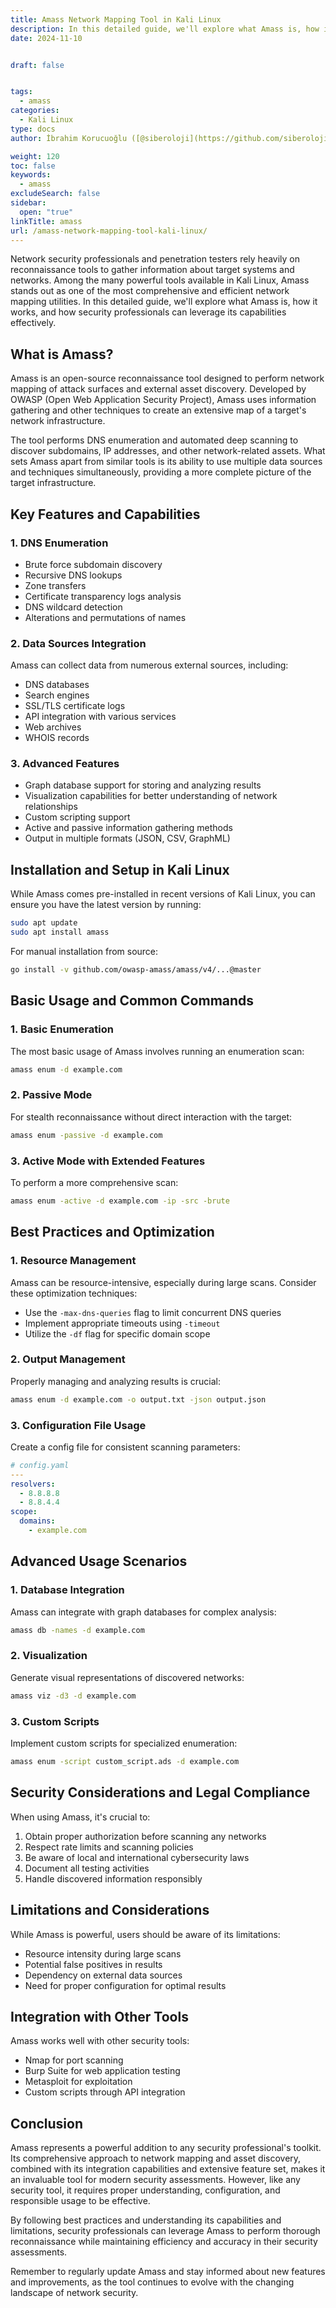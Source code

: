 ```yaml
---
title: Amass Network Mapping Tool in Kali Linux
description: In this detailed guide, we'll explore what Amass is, how it works, and how security professionals can leverage its capabilities effectively.
date: 2024-11-10


draft: false


tags:
  - amass
categories:
  - Kali Linux
type: docs
author: İbrahim Korucuoğlu ([@siberoloji](https://github.com/siberoloji))

weight: 120
toc: false
keywords:
  - amass
excludeSearch: false
sidebar:
  open: "true"
linkTitle: amass
url: /amass-network-mapping-tool-kali-linux/
---
```


Network security professionals and penetration testers rely heavily on reconnaissance tools to gather information about target systems and networks. Among the many powerful tools available in Kali Linux, Amass stands out as one of the most comprehensive and efficient network mapping utilities. In this detailed guide, we'll explore what Amass is, how it works, and how security professionals can leverage its capabilities effectively.

## What is Amass?

Amass is an open-source reconnaissance tool designed to perform network mapping of attack surfaces and external asset discovery. Developed by OWASP (Open Web Application Security Project), Amass uses information gathering and other techniques to create an extensive map of a target's network infrastructure.

The tool performs DNS enumeration and automated deep scanning to discover subdomains, IP addresses, and other network-related assets. What sets Amass apart from similar tools is its ability to use multiple data sources and techniques simultaneously, providing a more complete picture of the target infrastructure.

## Key Features and Capabilities

### 1. DNS Enumeration

- Brute force subdomain discovery
- Recursive DNS lookups
- Zone transfers
- Certificate transparency logs analysis
- DNS wildcard detection
- Alterations and permutations of names

### 2. Data Sources Integration

Amass can collect data from numerous external sources, including:

- DNS databases
- Search engines
- SSL/TLS certificate logs
- API integration with various services
- Web archives
- WHOIS records

### 3. Advanced Features

- Graph database support for storing and analyzing results
- Visualization capabilities for better understanding of network relationships
- Custom scripting support
- Active and passive information gathering methods
- Output in multiple formats (JSON, CSV, GraphML)

## Installation and Setup in Kali Linux

While Amass comes pre-installed in recent versions of Kali Linux, you can ensure you have the latest version by running:

```bash
sudo apt update
sudo apt install amass
```

For manual installation from source:

```bash
go install -v github.com/owasp-amass/amass/v4/...@master
```

## Basic Usage and Common Commands

### 1. Basic Enumeration

The most basic usage of Amass involves running an enumeration scan:

```bash
amass enum -d example.com
```

### 2. Passive Mode

For stealth reconnaissance without direct interaction with the target:

```bash
amass enum -passive -d example.com
```

### 3. Active Mode with Extended Features

To perform a more comprehensive scan:

```bash
amass enum -active -d example.com -ip -src -brute
```

## Best Practices and Optimization

### 1. Resource Management

Amass can be resource-intensive, especially during large scans. Consider these optimization techniques:

- Use the `-max-dns-queries` flag to limit concurrent DNS queries
- Implement appropriate timeouts using `-timeout`
- Utilize the `-df` flag for specific domain scope

### 2. Output Management

Properly managing and analyzing results is crucial:

```bash
amass enum -d example.com -o output.txt -json output.json
```

### 3. Configuration File Usage

Create a config file for consistent scanning parameters:

```yaml
# config.yaml
---
resolvers:
  - 8.8.8.8
  - 8.8.4.4
scope:
  domains:
    - example.com
```

## Advanced Usage Scenarios

### 1. Database Integration

Amass can integrate with graph databases for complex analysis:

```bash
amass db -names -d example.com
```

### 2. Visualization

Generate visual representations of discovered networks:

```bash
amass viz -d3 -d example.com
```

### 3. Custom Scripts

Implement custom scripts for specialized enumeration:

```bash
amass enum -script custom_script.ads -d example.com
```

## Security Considerations and Legal Compliance

When using Amass, it's crucial to:

1. Obtain proper authorization before scanning any networks
2. Respect rate limits and scanning policies
3. Be aware of local and international cybersecurity laws
4. Document all testing activities
5. Handle discovered information responsibly

## Limitations and Considerations

While Amass is powerful, users should be aware of its limitations:

- Resource intensity during large scans
- Potential false positives in results
- Dependency on external data sources
- Need for proper configuration for optimal results

## Integration with Other Tools

Amass works well with other security tools:

- Nmap for port scanning
- Burp Suite for web application testing
- Metasploit for exploitation
- Custom scripts through API integration

## Conclusion

Amass represents a powerful addition to any security professional's toolkit. Its comprehensive approach to network mapping and asset discovery, combined with its integration capabilities and extensive feature set, makes it an invaluable tool for modern security assessments. However, like any security tool, it requires proper understanding, configuration, and responsible usage to be effective.

By following best practices and understanding its capabilities and limitations, security professionals can leverage Amass to perform thorough reconnaissance while maintaining efficiency and accuracy in their security assessments.

Remember to regularly update Amass and stay informed about new features and improvements, as the tool continues to evolve with the changing landscape of network security.
